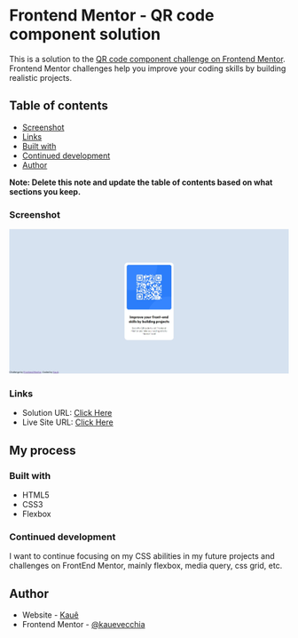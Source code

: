 # Frontend Mentor - QR code component solution

This is a solution to the [QR code component challenge on Frontend Mentor](https://www.frontendmentor.io/challenges/qr-code-component-iux_sIO_H). Frontend Mentor challenges help you improve your coding skills by building realistic projects. 

## Table of contents

  - [Screenshot](#screenshot)
  - [Links](#links)
  - [Built with](#built-with)
  - [Continued development](#continued-development)
  - [Author](#author)


**Note: Delete this note and update the table of contents based on what sections you keep.**

### Screenshot

![](./images/qrcode-page.jpg)

### Links

- Solution URL: [Click Here](https://github.com/kauevecchia/qrcode-page)
- Live Site URL: [Click Here](https://kauevecchia.github.io/qrcode-page/)

## My process

### Built with

- HTML5
- CSS3
- Flexbox

### Continued development

I want to continue focusing on my CSS abilities in my future projects and challenges on FrontEnd Mentor, mainly flexbox, media query, css grid, etc. 

## Author

- Website - [Kauê](https://github.com/kauevecchia)
- Frontend Mentor - [@kauevecchia](https://www.frontendmentor.io/profile/kauevecchia)

